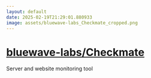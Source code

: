 ```yaml
---
layout: default
date: 2025-02-19T21:29:01.880933
image: assets/bluewave-labs_Checkmate_cropped.png
---
```


# [bluewave-labs/Checkmate](https://github.com/bluewave-labs/Checkmate)

Server and website monitoring tool
